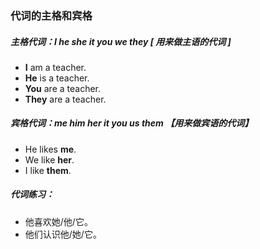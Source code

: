 ### 代词的主格和宾格



##### 主格代词：I	he	she	it	you	we	they  [ 用来做主语的代词 ]

- **I** am a teacher.
- **He** is a teacher.
- **You**  are a teacher.
- **They**  are a teacher.



##### 宾格代词：me	him	her	it	you	us	them 【用来做宾语的代词】

- He likes **me**.
- We like **her**.
- I like **them**.



##### 代词练习：

- 他喜欢她/他/它。
- 他们认识他/她/它。